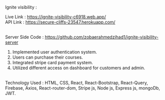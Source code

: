 Ignite visibility : 

Live Link : https://ignite-visibility-c6918.web.app/ </br>
API Link : https://secure-cliffs-23547.herokuapp.com/ </br></br>

Server Side Code : https://github.com/zobaerahmedzihad1/ignite-visibility-server

1. Implemented user authentication system. </br>
2. Users can purchase their courses.</br>
3. Integrated stripe card payment system. </br>
4. Utilized different access on dashboard for customers and admin.</br></br>


Technology Used :   HTML, CSS, React, React-Bootstrap, React-Query, Firebase, Axios, 
                    React-router-dom, Stripe js, Node js, Express js, mongoDb, JWT.
